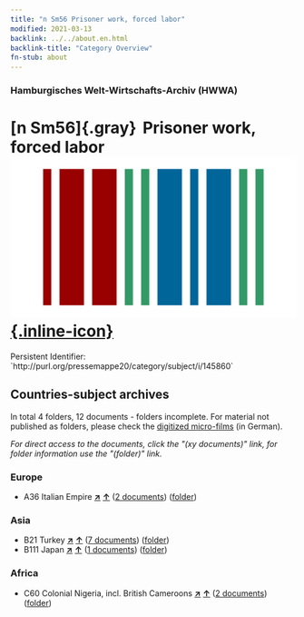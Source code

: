 ```yaml
---
title: "n Sm56 Prisoner work, forced labor"
modified: 2021-03-13
backlink: ../../about.en.html
backlink-title: "Category Overview"
fn-stub: about
---
```


### Hamburgisches Welt-Wirtschafts-Archiv (HWWA)

# [n Sm56]{.gray}&#8201; Prisoner work, forced labor &#160; [![Wikidata](/images/Wikidata-logo.svg "Wikidata"){.inline-icon}](http://www.wikidata.org/entity/Q104710380)

<div class="hint">Persistent Identifier: `http://purl.org/pressemappe20/category/subject/i/145860`</div>







## Countries-subject archives





In total 4 folders, 12 documents - folders incomplete.
For material not published as folders, please check the [digitized micro-films](/film/h1_sh.de.html) (in German).

_For direct access to the documents, click the "(xy documents)" link, for folder information use the "(folder)" link._



### Europe

- A36 Italian Empire [**&nearr;**](../../../geo/i/141012/about.en.html "Italian Empire (all folders)") [**&uarr;**](../../../geo/about.en.html#A36 "Country category system") (<a href="https://pm20.zbw.eu/iiifview/folder/sh/141012,145860" title="about: Italian Empire : Prisoner work, forced labor" target="_blank">2 documents</a>) ([folder](../../../../folder/sh/1410xx/141012/1458xx/145860/about.en.html))

### Asia

- B21 Turkey [**&nearr;**](../../../geo/i/141111/about.en.html "Turkey (all folders)") [**&uarr;**](../../../geo/about.en.html#B21 "Country category system") (<a href="https://pm20.zbw.eu/iiifview/folder/sh/141111,145860" title="about: Turkey : Prisoner work, forced labor" target="_blank">7 documents</a>) ([folder](../../../../folder/sh/1411xx/141111/1458xx/145860/about.en.html))
- B111 Japan [**&nearr;**](../../../geo/i/141272/about.en.html "Japan (all folders)") [**&uarr;**](../../../geo/about.en.html#B111 "Country category system") (<a href="https://pm20.zbw.eu/iiifview/folder/sh/141272,145860" title="about: Japan : Prisoner work, forced labor" target="_blank">1 documents</a>) ([folder](../../../../folder/sh/1412xx/141272/1458xx/145860/about.en.html))

### Africa

- C60 Colonial Nigeria, incl. British Cameroons [**&nearr;**](../../../geo/i/141409/about.en.html "Colonial Nigeria, incl. British Cameroons (all folders)") [**&uarr;**](../../../geo/about.en.html#C60 "Country category system") (<a href="https://pm20.zbw.eu/iiifview/folder/sh/141409,145860" title="about: Colonial Nigeria, incl. British Cameroons : Prisoner work, forced labor" target="_blank">2 documents</a>) ([folder](../../../../folder/sh/1414xx/141409/1458xx/145860/about.en.html))








